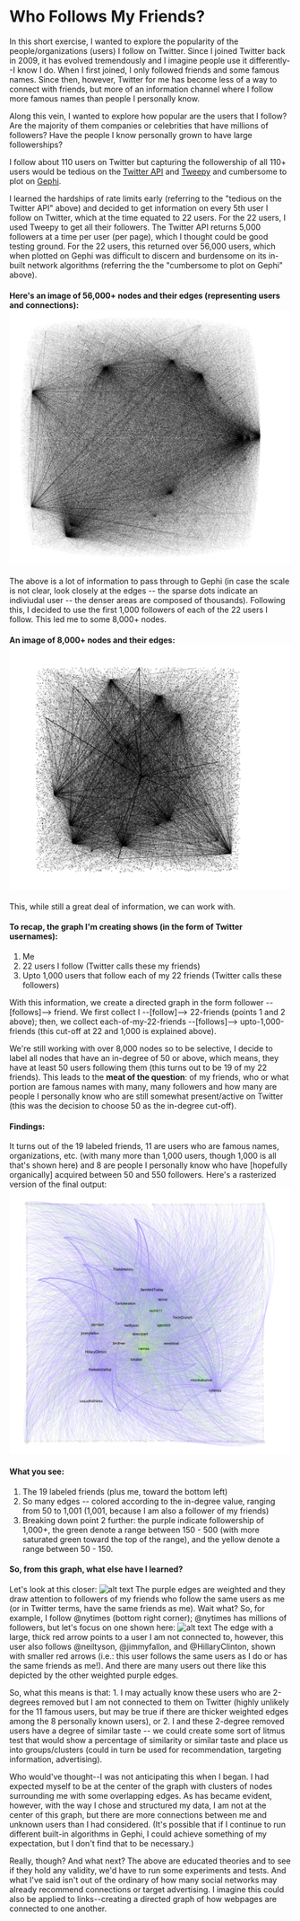 # Who Follows My Friends? 

In this short exercise, I wanted to explore the popularity of the people/organizations (users) I follow on Twitter. 
Since I joined Twitter back in 2009, it has evolved tremendously and I imagine people use it differently--I know I do. 
When I first joined, I only followed friends and some famous names. Since then, however, Twitter for me has become less of a way to connect with friends, but more of an information channel where I follow more famous names than people I personally know. 

Along this vein, I wanted to explore how popular are the users that I follow? Are the majority of them companies or celebrities that have millions of followers? Have the people I know personally grown to have large followerships? 

I follow about 110 users on Twitter but capturing the followership of all 110+ users would be tedious on the [Twitter API](https://developer.twitter.com/en/docs/accounts-and-users/follow-search-get-users/api-reference/get-followers-ids) and [Tweepy](http://docs.tweepy.org/en/v3.5.0/) and cumbersome to plot on [Gephi](https://gephi.org/). 

I learned the hardships of rate limits early (referring to the "tedious on the Twitter API" above) and decided to get information on every 5th user I follow on Twitter, which at the time equated to 22 users. For the 22 users, I used Tweepy to get all their followers. The Twitter API returns 5,000 followers at a time per user (per page), which I thought could be good testing ground. For the 22 users, this returned over 56,000 users, which when plotted on Gephi was difficult to discern and burdensome on its in-built network algorithms (referring the the "cumbersome to plot on Gephi" above). 

#### Here's an image of 56,000+ nodes and their edges (representing users and connections): ![alt text](./56000nodes.png)
The above is a lot of information to pass through to Gephi (in case the scale is not clear, look closely at the edges -- the sparse dots indicate an indiviudal user -- the denser areas are composed of thousands). Following this, I decided to use the first 1,000 followers of each of the 22 users I follow. This led me to some 8,000+ nodes.

#### An image of 8,000+ nodes and their edges: ![alt text](./8000nodes.png)
This, while still a great deal of information, we can work with. 

#### To recap, the graph I'm creating shows (in the form of Twitter usernames): 
1. Me
1. 22 users I follow (Twitter calls these my friends)
1. Upto 1,000 users that follow each of my 22 friends (Twitter calls these followers)

With this information, we create a directed graph in the form follower --[follows]--> friend. We first collect I --[follow]--> 22-friends (points 1 and 2 above); then, we collect each-of-my-22-friends --[follows]--> upto-1,000-friends (this cut-off at 22 and 1,000 is explained above). 

We're still working with over 8,000 nodes so to be selective, I decide to label all nodes that have an in-degree of 50 or above, which means, they have at least 50 users following them (this turns out to be 19 of my 22 friends). This leads to the __meat of the question__: of my friends, who or what portion are famous names with many, many followers and how many are people I personally know who are still somewhat present/active on Twitter (this was the decision to choose 50 as the in-degree cut-off).

#### Findings: 
It turns out of the 19 labeled friends, 11 are users who are famous names, organizations, etc. (with many more than 1,000 users, though 1,000 is all that's shown here) and 8 are people I personally know who have [hopefully organically] acquired between 50 and 550 followers. Here's a rasterized version of the final output: ![alt text](./WhoFollowsMyFriends_ZoomedIn.png)

#### What you see: 
1. The 19 labeled friends (plus me, toward the bottom left)
1. So many edges -- colored according to the in-degree value, ranging from 50 to 1,001 (1,001, because I am also a follower of my friends)
1. Breaking down point 2 further: the purple indicate followership of 1,000+, the green denote a range between 150 - 500 (with more saturated green toward the top of the range), and the yellow denote a range between 50 - 150. 

#### So, from this graph, what else have I learned? 
Let's look at this closer: ![alt text](./WhoFollowsMyFriends_large.svg)
The purple edges are weighted and they draw attention to followers of my friends who follow the same users as me (or in Twitter terms, have the same friends as me). Wait what? So, for example, I follow @nytimes (bottom right corner); @nytimes has millions of followers, but let's focus on one shown here:
![alt text](./WhoFollowsMyFriends_ExampleShown.png)
The edge with a large, thick red arrow points to a user I am not connected to, however, this user also follows @neiltyson, @jimmyfallon, and @HillaryClinton, shown with smaller red arrows (i.e.: this user follows the same users as I do or has the same friends as me!). And there are many users out there like this depicted by the other weighted purple edges. 

So, what this means is that: 1. I may actually know these users who are 2-degrees removed but I am not connected to them on Twitter (highly unlikely for the 11 famous users, but may be true if there are thicker weighted edges among the 8 personally known users), or 2. I and these 2-degree removed users have a degree of similar taste -- we could create some sort of litmus test that would show a percentage of similarity or similar taste and place us into groups/clusters (could in turn be used for recommendation, targeting information, advertising).

Who would've thought--I was not anticipating this when I began. I had expected myself to be at the center of the graph with clusters of nodes surrounding me with some overlapping edges. As has became evident, however, with the way I chose and structured my data, I am not at the center of this graph, but there are more connections between me and unknown users than I had considered. (It's possible that if I continue to run different built-in algorithms in Gephi, I could achieve something of my expectation, but I don't find that to be necessary.) 

Really, though? And what next?
The above are educated theories and to see if they hold any validity, we'd have to run some experiments and tests. And what I've said isn't out of the ordinary of how many social networks may already recommend connections or target advertising. I imagine this could also be applied to links--creating a directed graph of how webpages are connected to one another. 
